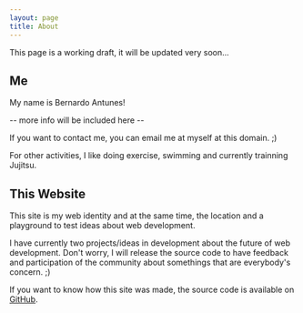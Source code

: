 ```yaml
---
layout: page
title: About
---
```


This page is a working draft, it will be updated very soon...

## Me

My name is Bernardo Antunes!

-- more info will be included here --

If you want to contact me, you can email me at myself at this domain. ;)

For other activities, I like doing exercise, swimming and currently trainning Jujitsu.

## This Website

This site is my web identity and at the same time, the location and a playground to test ideas about web development.

I have currently two projects/ideas in development about the future of web development. Don't worry, I will release the source code to have feedback and participation of the community about somethings that are everybody's concern. ;) 

If you want to know how this site was made, the source code is available on [GitHub](https://github.com/bernardoantunes/bernardoantunes.github.com).